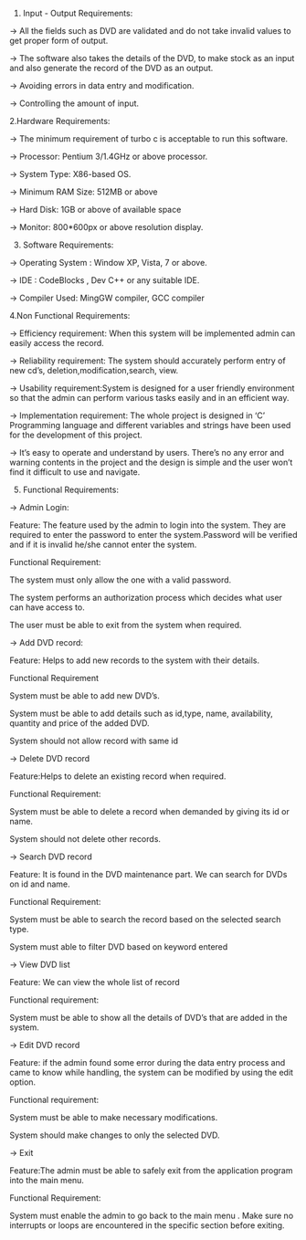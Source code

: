 1. Input - Output Requirements:

-> All the fields such as DVD are validated and do not take invalid values to get proper form of output.

-> The software also takes the details of  the DVD, to make stock as an input and also generate the record of the DVD as an output.

-> Avoiding errors in data entry and modification.

-> Controlling the amount of input.


2.Hardware Requirements:

-> The minimum requirement of turbo c is acceptable to run this software.

-> Processor: Pentium 3/1.4GHz or above processor.

-> System Type: X86-based OS.

-> Minimum RAM Size: 512MB or above

-> Hard Disk: 1GB or above of available space

-> Monitor: 800*600px or above resolution display.


3. Software Requirements:

-> Operating System : Window XP, Vista, 7 or above.

-> IDE : CodeBlocks , Dev C++ or any suitable IDE.

-> Compiler Used: MingGW compiler, GCC compiler 


4.Non Functional Requirements:

-> Efficiency requirement: When this system will be implemented admin can easily access the record.

-> Reliability requirement: The system should accurately perform entry of new cd’s, deletion,modification,search, view.

-> Usability requirement:System is designed for a user friendly environment so that the admin can perform various tasks easily and in an efficient way.

-> Implementation requirement: The whole project is designed in ‘C’ Programming language and different variables and strings have been used for the development of this project. 

-> It’s easy to operate and understand by users. There’s no any error and warning contents in the project and the design is simple and the user won’t find it difficult to use      and navigate.


5. Functional Requirements:

-> Admin Login:

Feature: The feature used by the admin to login into the system. They are required to enter the password to enter the system.Password will be verified and if it is invalid he/she cannot enter the system.


Functional Requirement:

The system must only allow the one with a valid password.

The system performs an  authorization process which decides what user  can have access to.

The user must be able to exit from the system when required.

-> Add DVD record:
 
Feature: Helps to add new records to the system with their details.

Functional Requirement

System must be able to add new DVD’s.

System must be able to add details such as id,type, name, availability, quantity and price of the added DVD.

System should not allow record with same id

-> Delete DVD record

Feature:Helps to delete an existing record when required.

Functional Requirement:

System must be able to delete a record when demanded  by giving its id or name.

System should not delete other records.

-> Search DVD record

Feature: It is found in the DVD maintenance part. We can search for DVDs on id and name.

Functional Requirement:

System must be able to search the record based on the selected search type.

System must able to filter DVD based on keyword entered

-> View DVD list

Feature: We can view the whole list of record

Functional requirement:

System must be able to show all the  details of DVD’s that are added in the system.

-> Edit DVD record

Feature: if the admin found some error during the data entry process and came to know while handling, the system can be modified by using the edit option.

Functional requirement:

System must be able to make necessary modifications.

System should make changes to only the selected DVD.

-> Exit

Feature:The admin must be able to safely exit from the application program into the main menu.

Functional Requirement:

System must enable the admin to go back to the main menu .
Make sure no interrupts or loops are encountered in the specific section before exiting.


